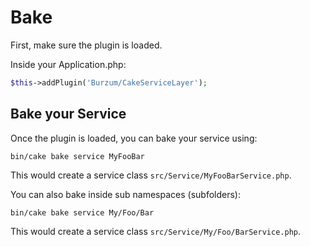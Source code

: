 # Bake
First, make sure the plugin is loaded.

Inside your Application.php:
```php
$this->addPlugin('Burzum/CakeServiceLayer');
```

## Bake your Service

Once the plugin is loaded, you can bake your service using:
```
bin/cake bake service MyFooBar
```
This would create a service class `src/Service/MyFooBarService.php`.

You can also bake inside sub namespaces (subfolders):
```
bin/cake bake service My/Foo/Bar
```
This would create a service class `src/Service/My/Foo/BarService.php`.
